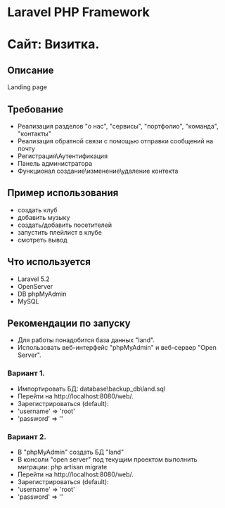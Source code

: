 # Laravel PHP Framework

# Сайт: Визитка. 

## Описание
Landing page

## Требование
- Реализация разделов "о нас", "сервисы", "портфолио", "команда", "контакты"
- Реализация обратной связи с помощью отправки сообщений на почту
- Регистрация\Аутентификация
- Панель администратора
- Функционал создание\изменение\удаление контекта

## Пример использования
- создать клуб
- добавить музыку
- создать/добавить посетителей
- запустить плейлист в клубе
- смотреть вывод

## Что используется
-  Laravel 5.2
-  OpenServer
-  DB phpMyAdmin
-  MySQL

## Рекомендации по запуску
-  Для работы понадобится база данных "land".
-  Использовать веб-интерфейс "phpMyAdmin" и веб-сервер "Open Server".

### Вариант 1.
-  Импортировать БД: database\backup_db\land.sql
-  Перейти на http://localhost:8080/web/.
-  Зарегистрироваться (default):
-  'username' => 'root'
-  'password' => ''

### Вариант 2.
-  В "phpMyAdmin" создать БД "land"
-  В консоли "open server" под текущим проектом выполнить миграции: php artisan migrate 
-  Перейти на http://localhost:8080/web/.
-  Зарегистрироваться (default):
-  'username' => 'root'
-  'password' => ''